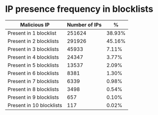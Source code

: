 # IP presence frequency in blocklists
| Malicious IP | Number of IPs | % |
|----|----|----|
| Present in 1 blocklist | 251624 | 38.93% |
| Present in 2 blocklists | 291926 | 45.16% |
| Present in 3 blocklists | 45933 | 7.11% |
| Present in 4 blocklists | 24347 | 3.77% |
| Present in 5 blocklists | 13537 | 2.09% |
| Present in 6 blocklists | 8381 | 1.30% |
| Present in 7 blocklists | 6339 | 0.98% |
| Present in 8 blocklists | 3498 | 0.54% |
| Present in 9 blocklists | 657 | 0.10% |
| Present in 10 blocklists | 117 | 0.02% |

